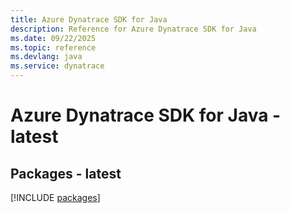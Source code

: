 ```yaml
---
title: Azure Dynatrace SDK for Java
description: Reference for Azure Dynatrace SDK for Java
ms.date: 09/22/2025
ms.topic: reference
ms.devlang: java
ms.service: dynatrace
---
```

# Azure Dynatrace SDK for Java - latest
## Packages - latest
[!INCLUDE [packages](dynatrace-index.md)]